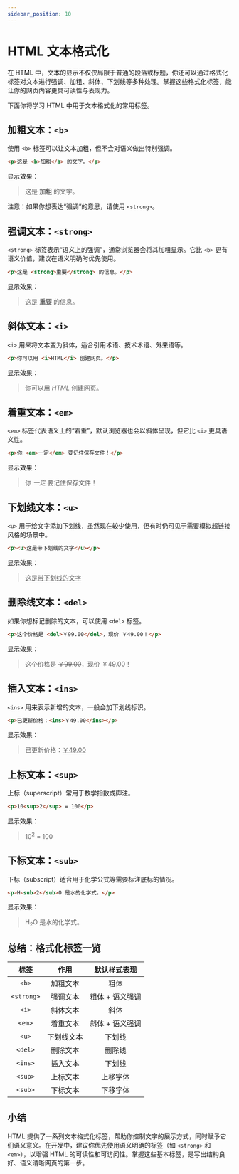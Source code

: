 ```yaml
---
sidebar_position: 10
---
```


# HTML 文本格式化

在 HTML 中，文本的显示不仅仅局限于普通的段落或标题，你还可以通过格式化标签对文本进行强调、加粗、斜体、下划线等多种处理。掌握这些格式化标签，能让你的网页内容更具可读性与表现力。

下面你将学习 HTML 中用于文本格式化的常用标签。



## 加粗文本：`<b>`

使用 `<b>` 标签可以让文本加粗，但不会对语义做出特别强调。

```html
<p>这是 <b>加粗</b> 的文字。</p>
```

显示效果：

> <p>这是 <b>加粗</b> 的文字。</p>

注意：如果你想表达“强调”的意思，请使用 `<strong>`。



## 强调文本：`<strong>`

`<strong>` 标签表示“语义上的强调”，通常浏览器会将其加粗显示。它比 `<b>` 更有语义价值，建议在语义明确时优先使用。

```html
<p>这是 <strong>重要</strong> 的信息。</p>
```

显示效果：

> <p>这是 <strong>重要</strong> 的信息。</p>



## 斜体文本：`<i>`

`<i>` 用来将文本变为斜体，适合引用术语、技术术语、外来语等。

```html
<p>你可以用 <i>HTML</i> 创建网页。</p>
```

显示效果：

> <p>你可以用 <i>HTML</i> 创建网页。</p>



## 着重文本：`<em>`

`<em>` 标签代表语义上的“着重”，默认浏览器也会以斜体呈现，但它比 `<i>` 更具语义性。

```html
<p>你 <em>一定</em> 要记住保存文件！</p>
```

显示效果：

> <p>你 <em>一定</em> 要记住保存文件！</p>



## 下划线文本：`<u>`

`<u>` 用于给文字添加下划线，虽然现在较少使用，但有时仍可见于需要模拟超链接风格的场景中。

```html
<p><u>这是带下划线的文字</u></p>
```

显示效果：

> <p><u>这是带下划线的文字</u></p>



## 删除线文本：`<del>`

如果你想标记删除的文本，可以使用 `<del>` 标签。

```html
<p>这个价格是 <del>￥99.00</del>，现价 ￥49.00！</p>
```

显示效果：

> <p>这个价格是 <del>￥99.00</del>，现价 ￥49.00！</p>



## 插入文本：`<ins>`

`<ins>` 用来表示新增的文本，一般会加下划线标识。

```html
<p>已更新价格：<ins>￥49.00</ins></p>
```

显示效果：

> <p>已更新价格：<ins>￥49.00</ins></p>



## 上标文本：`<sup>`

上标（superscript）常用于数学指数或脚注。

```html
<p>10<sup>2</sup> = 100</p>
```

显示效果：

> <p>10<sup>2</sup> = 100</p>



## 下标文本：`<sub>`

下标（subscript）适合用于化学公式等需要标注底标的情况。

```html
<p>H<sub>2</sub>O 是水的化学式。</p>
```

显示效果：

> <p>H<sub>2</sub>O 是水的化学式。</p>



## 总结：格式化标签一览

|    标签    |    作用    |  默认样式表现   |
| :--------: | :--------: | :-------------: |
|   `<b>`    |  加粗文本  |      粗体       |
| `<strong>` |  强调文本  | 粗体 + 语义强调 |
|   `<i>`    |  斜体文本  |      斜体       |
|   `<em>`   |  着重文本  | 斜体 + 语义强调 |
|   `<u>`    | 下划线文本 |     下划线      |
|  `<del>`   |  删除文本  |     删除线      |
|  `<ins>`   |  插入文本  |     下划线      |
|  `<sup>`   |  上标文本  |    上移字体     |
|  `<sub>`   |  下标文本  |    下移字体     |



## 小结

HTML 提供了一系列文本格式化标签，帮助你控制文字的展示方式，同时赋予它们语义意义。在开发中，建议你优先使用语义明确的标签（如 `<strong>` 和 `<em>`），以增强 HTML 的可读性和可访问性。掌握这些基本标签，是写出结构良好、语义清晰网页的第一步。
